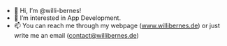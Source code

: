 - 👋 Hi, I’m @willi-bernes!
- 👀 I’m interested in App Development.
- 📫 You can reach me through my webpage (www.willibernes.de) or just write me an email (contact@willibernes.de)
